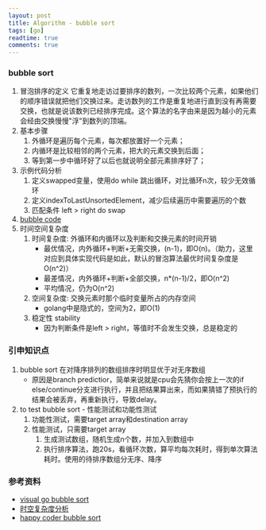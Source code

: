 ```yaml
---
layout: post
title: Algorithm - bubble sort
tags: [go]
readtime: true
comments: true
---
```


### bubble sort
1. 冒泡排序的定义 它重复地走访过要排序的数列，一次比较两个元素，如果他们的顺序错误就把他们交换过来。走访数列的工作是重复地进行直到没有再需要交换，也就是说该数列已经排序完成。这个算法的名字由来是因为越小的元素会经由交换慢慢"浮"到数列的顶端。
2. 基本步骤
    1. 外循环是遍历每个元素，每次都放置好一个元素；　　　
    2. 内循环是比较相邻的两个元素，把大的元素交换到后面；
    3. 等到第一步中循环好了以后也就说明全部元素排序好了；
2. 示例代码分析
    1. 定义swapped变量，使用do while 跳出循环，对比循环n次，较少无效循环
    2. 定义indexToLastUnsortedElement，减少后续遍历中需要遍历的个数
    3. 匹配条件 left > right do swap
3. [bubble code](../algorithm/sort/bubble.go)
4. 时间空间复杂度
    1. 时间复杂度: 外循环和内循环以及判断和交换元素的时间开销
        * 最优情况，内外循环+判断+无需交换，(n-1)，即O(n)。（助力，这里对应到具体实现代码是如此，默认的冒泡算法最优时间复杂度是O(n^2)）
        * 最差情况，内外循环+判断+全部交换，n*(n-1)/2，即O(n^2)
        * 平均情况，仍为O(n^2)
    2. 空间复杂度: 交换元素时那个临时变量所占的内存空间
        * golang中是隐式的，空间为2，即O(1)
    3. 稳定性 stability
        * 因为判断条件是left > right，等值时不会发生交换，总是稳定的    
### 引申知识点
1. bubble sort 在对降序排列的数组排序时明显优于对无序数组
    * 原因是branch predictior，简单来说就是cpu会先猜你会按上一次的if else/continue分支进行执行，并且把结果算出来，而如果猜错了预执行的结果会被丢弃，再重新执行，导致delay。
2. to test bubble sort - 性能测试和功能性测试
    1. 功能性测试，需要target array和destination array
    2. 性能测试，只需要target array
        1. 生成测试数组，随机生成n个数，并加入到数组中
        2. 执行排序算法，跑20s，看循环次数，算平均每次耗时，得到单次算法耗时。使用的待排序数组分无序、降序
    
### 参考资料
* [visual go bubble sort](https://visualgo.net/en/sorting)
* [时空复杂度分析](https://blog.csdn.net/YuZhiHui_No1/article/details/44339711)
* [happy coder bubble sort](https://www.happycoders.eu/algorithms/bubble-sort/)